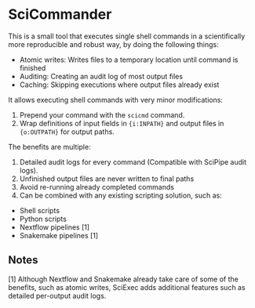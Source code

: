 SciCommander
============

This is a small tool that executes single shell commands in a scientifically
more reproducible and robust way, by doing the following things:

- Atomic writes: Writes files to a temporary location until command is finished
- Auditing: Creating an audit log of most output files
- Caching: Skipping executions where output files already exist

It allows executing shell commands with very minor modifications:

1. Prepend your command with the `scicmd` command.
2. Wrap definitions of input fields in `{i:INPATH}` and output files in
   `{o:OUTPATH}` for output paths.

The benefits are multiple:

1. Detailed audit logs for every command (Compatible with SciPipe audit logs).
2. Unfinished output files are never written to final paths
3. Avoid re-running already completed commands
4. Can be combined with any existing scripting solution, such as:
  - Shell scripts
  - Python scripts
  - Nextflow pipelines [1]
  - Snakemake pipelines [1]

## Notes

[1] Although Nextflow and Snakemake already take care of some of the benefits,
such as atomic writes, SciExec adds additional features such as detailed
per-output audit logs.
